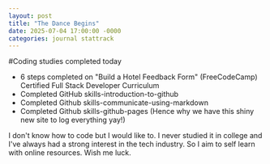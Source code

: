 ```yaml
---
layout: post
title: "The Dance Begins"
date: 2025-07-04 17:00:00 -0000
categories: journal stattrack
---
```

#Coding studies completed today

- 6 steps completed on "Build a Hotel Feedback Form" (FreeCodeCamp) Certified Full Stack Developer Curriculum
- Completed GitHub skills-introduction-to-github
- Completed Github skills-communicate-using-markdown
- Completed Github skills-github-pages (Hence why we have this shiny new site to log everything yay!)

I don't know how to code but I would like to. I never studied it in college and I've always had a strong interest in the tech industry. So I aim to self learn with online resources. Wish me luck. 
